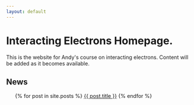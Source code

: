 ```yaml
---
layout: default
---
```


# Interacting Electrons Homepage.
This is the website for Andy's course on interacting electrons. Content will be added as it becomes available.

## News
<ul>
  {% for post in site.posts %}
      <a href="{{ post.url }}">{{ post.title }}</a>
  {% endfor %}
</ul>
